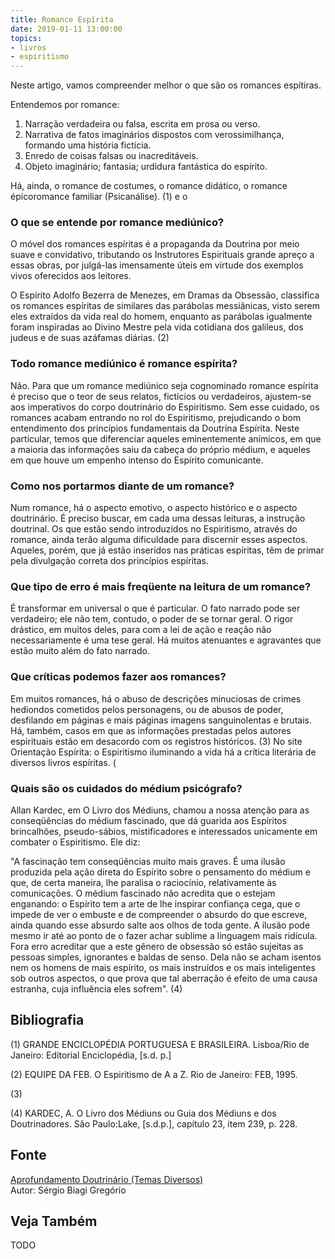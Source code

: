 ```yaml
---
title: Romance Espírita
date: 2019-01-11 13:00:00
topics: 
- livros
- espiritismo
---
```


Neste artigo, vamos compreender melhor o que são os romances espítiras.

Entendemos por romance:
1. Narração verdadeira ou falsa, escrita em prosa ou verso. 
2. Narrativa de fatos imaginários dispostos com verossimilhança, formando uma
   história fictícia. 
3. Enredo de coisas falsas ou inacreditáveis. 
4. Objeto imaginário; fantasia; urdidura fantástica do espírito.

Há, ainda, o romance de costumes, o romance didático, o romance
épicoromance familiar (Psicanálise). (1) e o

### O que se entende por romance mediúnico?
O móvel dos romances espíritas é a propaganda da Doutrina por meio suave
e convidativo, tributando os Instrutores Espirituais grande apreço a
essas obras, por julgá-las imensamente úteis em virtude dos exemplos
vivos oferecidos aos leitores.

O Espírito Adolfo Bezerra de Menezes, em Dramas da Obsessão,
classifica os romances espíritas de similares das parábolas messiânicas,
visto serem eles extraídos da vida real do homem, enquanto as parábolas
igualmente foram inspiradas ao Divino Mestre pela vida cotidiana dos
galileus, dos judeus e de suas azáfamas diárias. (2)

### Todo romance mediúnico é romance espírita?
Não. Para que um romance mediúnico seja cognominado romance espírita é
preciso que o teor de seus relatos, fictícios ou verdadeiros, ajustem-se
aos imperativos do corpo doutrinário do Espiritismo. Sem esse cuidado,
os romances acabam entrando no rol do Espiritismo, prejudicando o bom
entendimento dos princípios fundamentais da Doutrina Espírita. Neste
particular, temos que diferenciar aqueles eminentemente anímicos, em que
a maioria das informações saiu da cabeça do próprio médium, e aqueles em
que houve um empenho intenso do Espírito comunicante.

### Como nos portarmos diante de um romance?
Num romance, há o aspecto emotivo, o aspecto histórico e o aspecto
doutrinário. É preciso buscar, em cada uma dessas leituras, a instrução
doutrinal. Os que estão sendo introduzidos no Espiritismo, através do
romance, ainda terão alguma dificuldade para discernir esses aspectos.
Aqueles, porém, que já estão inseridos nas práticas espíritas, têm de
primar pela divulgação correta dos princípios espíritas.

### Que tipo de erro é mais freqüente na leitura de um romance?
É transformar em universal o que é particular. O fato narrado pode ser
verdadeiro; ele não tem, contudo, o poder de se tornar geral. O rigor
drástico, em muitos deles, para com a lei de ação e reação não
necessariamente é uma tese geral. Há muitos atenuantes e agravantes que
estão muito além do fato narrado.

### Que críticas podemos fazer aos romances?
Em muitos romances, há o abuso de descrições minuciosas de crimes
hediondos cometidos pelos personagens, ou de abusos de poder, desfilando
em páginas e mais páginas imagens sanguinolentas e brutais. Há, também,
casos em que as informações prestadas pelos autores espirituais estão em
desacordo com os registros históricos. (3) No site Orientação Espírita:
o Espiritismo iluminando a
vida
há a crítica literária de diversos livros espíritas. (

### Quais são os cuidados do médium psicógrafo?
Allan Kardec, em O Livro dos Médiuns, chamou a nossa atenção para as
conseqüências do médium fascinado, que dá guarida aos Espíritos
brincalhões, pseudo-sábios, mistificadores e interessados unicamente em
combater o Espiritismo. Ele diz:

"A fascinação tem conseqüências muito mais graves. É uma ilusão
produzida pela ação direta do Espírito sobre o pensamento do médium e
que, de certa maneira, lhe paralisa o raciocínio, relativamente às
comunicações. O médium fascinado não acredita que o estejam enganando: o
Espírito tem a arte de lhe inspirar confiança cega, que o impede de ver
o embuste e de compreender o absurdo do que escreve, ainda quando esse
absurdo salte aos olhos de toda gente. A ilusão pode mesmo ir até ao
ponto de o fazer achar sublime a linguagem mais ridícula. Fora erro
acreditar que a este gênero de obsessão só estão sujeitas as pessoas
simples, ignorantes e baldas de senso. Dela não se acham isentos nem os
homens de mais espírito, os mais instruídos e os mais inteligentes sob
outros aspectos, o que prova que tal aberração é efeito de uma causa
estranha, cuja influência eles sofrem". (4)


## Bibliografia

(1) GRANDE ENCICLOPÉDIA PORTUGUESA E BRASILEIRA. Lisboa/Rio de Janeiro:
Editorial Enciclopédia, \[s.d. p.\]

(2) EQUIPE DA FEB. O Espiritismo de A a Z. Rio de Janeiro: FEB, 1995.

(3)

(4) KARDEC, A. O Livro dos Médiuns ou Guia dos Médiuns e dos
Doutrinadores. São Paulo:Lake, \[s.d.p.\], capítulo 23, item 239, p.
228.

## Fonte
[Aprofundamento Doutrinário (Temas Diversos)](https://sites.google.com/view/aprofundamentodoutrinario/romance-mediúnico-espírita)  
Autor: Sérgio Biagi Gregório



## Veja Também
TODO


